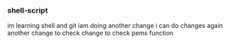 ### shell-script
im learning shell and git
iam doing another change
i can do changes again
another change to check
change to check pems function